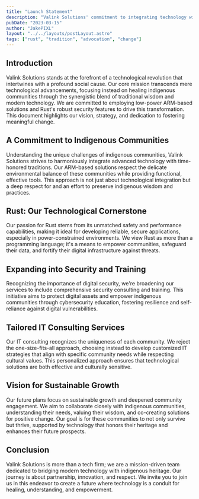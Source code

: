 ```yaml
---
title: "Launch Statement"
description: "Valink Solutions' commitment to integrating technology with indigenous wisdom."
pubDate: "2023-03-15"
author: "JakePIXL"
layout: "../../layouts/postLayout.astro"
tags: ["rust", "tradition", "advocation", "change"]
---
```


## Introduction

Valink Solutions stands at the forefront of a technological revolution that intertwines with a profound social cause. Our core mission transcends mere technological advancements, focusing instead on healing indigenous communities through the synergistic blend of traditional wisdom and modern technology. We are committed to employing low-power ARM-based solutions and Rust's robust security features to drive this transformation. This document highlights our vision, strategy, and dedication to fostering meaningful change.

## A Commitment to Indigenous Communities

Understanding the unique challenges of indigenous communities, Valink Solutions strives to harmoniously integrate advanced technology with time-honored traditions. Our ARM-based solutions respect the delicate environmental balance of these communities while providing functional, effective tools. This approach is not just about technological integration but a deep respect for and an effort to preserve indigenous wisdom and practices.

## Rust: Our Technological Cornerstone

Our passion for Rust stems from its unmatched safety and performance capabilities, making it ideal for developing reliable, secure applications, especially in power-constrained environments. We view Rust as more than a programming language; it's a means to empower communities, safeguard their data, and fortify their digital infrastructure against threats.

## Expanding into Security and Training

Recognizing the importance of digital security, we're broadening our services to include comprehensive security consulting and training. This initiative aims to protect digital assets and empower indigenous communities through cybersecurity education, fostering resilience and self-reliance against digital vulnerabilities.

## Tailored IT Consulting Services

Our IT consulting recognizes the uniqueness of each community. We reject the one-size-fits-all approach, choosing instead to develop customized IT strategies that align with specific community needs while respecting cultural values. This personalized approach ensures that technological solutions are both effective and culturally sensitive.

## Vision for Sustainable Growth

Our future plans focus on sustainable growth and deepened community engagement. We aim to collaborate closely with indigenous communities, understanding their needs, valuing their wisdom, and co-creating solutions for positive change. Our goal is for these communities to not only survive but thrive, supported by technology that honors their heritage and enhances their future prospects.

## Conclusion

Valink Solutions is more than a tech firm; we are a mission-driven team dedicated to bridging modern technology with indigenous heritage. Our journey is about partnership, innovation, and respect. We invite you to join us in this endeavor to create a future where technology is a conduit for healing, understanding, and empowerment.